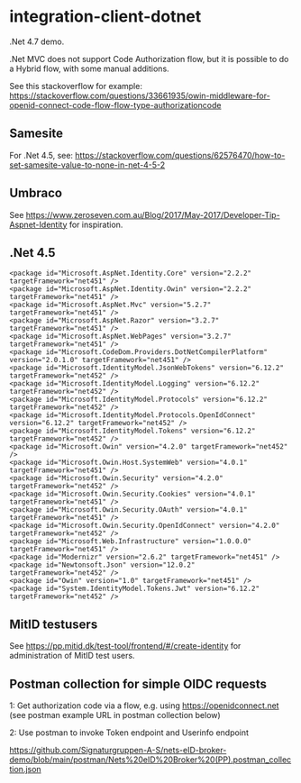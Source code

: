 # integration-client-dotnet

.Net 4.7 demo.

.Net MVC does not support Code Authorization flow, but it is possible to do a Hybrid flow, with some manual additions.

See this stackoverflow for example: https://stackoverflow.com/questions/33661935/owin-middleware-for-openid-connect-code-flow-flow-type-authorizationcode

## Samesite
For .Net 4.5, see: https://stackoverflow.com/questions/62576470/how-to-set-samesite-value-to-none-in-net-4-5-2 

## Umbraco
See https://www.zeroseven.com.au/Blog/2017/May-2017/Developer-Tip-Aspnet-Identity for inspiration.

## .Net 4.5
```
<package id="Microsoft.AspNet.Identity.Core" version="2.2.2" targetFramework="net451" />
<package id="Microsoft.AspNet.Identity.Owin" version="2.2.2" targetFramework="net451" />
<package id="Microsoft.AspNet.Mvc" version="5.2.7" targetFramework="net451" />
<package id="Microsoft.AspNet.Razor" version="3.2.7" targetFramework="net451" />
<package id="Microsoft.AspNet.WebPages" version="3.2.7" targetFramework="net451" />
<package id="Microsoft.CodeDom.Providers.DotNetCompilerPlatform" version="2.0.1.0" targetFramework="net451" />
<package id="Microsoft.IdentityModel.JsonWebTokens" version="6.12.2" targetFramework="net452" />
<package id="Microsoft.IdentityModel.Logging" version="6.12.2" targetFramework="net452" />
<package id="Microsoft.IdentityModel.Protocols" version="6.12.2" targetFramework="net452" />
<package id="Microsoft.IdentityModel.Protocols.OpenIdConnect" version="6.12.2" targetFramework="net452" />
<package id="Microsoft.IdentityModel.Tokens" version="6.12.2" targetFramework="net452" />
<package id="Microsoft.Owin" version="4.2.0" targetFramework="net452" />
<package id="Microsoft.Owin.Host.SystemWeb" version="4.0.1" targetFramework="net451" />
<package id="Microsoft.Owin.Security" version="4.2.0" targetFramework="net452" />
<package id="Microsoft.Owin.Security.Cookies" version="4.0.1" targetFramework="net451" />
<package id="Microsoft.Owin.Security.OAuth" version="4.0.1" targetFramework="net451" />
<package id="Microsoft.Owin.Security.OpenIdConnect" version="4.2.0" targetFramework="net452" />
<package id="Microsoft.Web.Infrastructure" version="1.0.0.0" targetFramework="net451" />
<package id="Modernizr" version="2.6.2" targetFramework="net451" />
<package id="Newtonsoft.Json" version="12.0.2" targetFramework="net452" />
<package id="Owin" version="1.0" targetFramework="net451" />
<package id="System.IdentityModel.Tokens.Jwt" version="6.12.2" targetFramework="net452" /> 
```

## MitID testusers
See https://pp.mitid.dk/test-tool/frontend/#/create-identity for administration of MitID test users.

## Postman collection for simple OIDC requests
1: Get authorization code via a flow, e.g. using https://openidconnect.net (see postman example URL in postman collection below)

2: Use postman to invoke Token endpoint and Userinfo endpoint

https://github.com/Signaturgruppen-A-S/nets-eID-broker-demo/blob/main/postman/Nets%20eID%20Broker%20(PP).postman_collection.json
